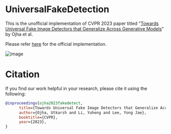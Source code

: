 # UniversalFakeDetection

This is the unofficial implementation of CVPR 2023 paper titled "[Towards Universal Fake Image Detectors that Generalize Across Generative Models](https://www.google.com/url?sa=t&rct=j&q=&esrc=s&source=web&cd=&cad=rja&uact=8&ved=2ahUKEwigt7uF7s7_AhVzcGwGHeUHBnMQFnoECBEQAQ&url=https%3A%2F%2Fopenaccess.thecvf.com%2Fcontent%2FCVPR2023%2Fpapers%2FOjha_Towards_Universal_Fake_Image_Detectors_That_Generalize_Across_Generative_Models_CVPR_2023_paper.pdf&usg=AOvVaw2XDpwSwrOEqd1r0S4ZmWtm&opi=89978449)" by Ojha et al.

Please refer [here](https://github.com/Yuheng-Li/UniversalFakeDetect#data) for the official implementation.

![image](https://github.com/chandlerbing65nm/UniversalFakeDetection/assets/62779617/613606f9-6c61-424f-ae13-5135d0a7efcb)


# Citation

If you find our work helpful in your research, please cite it using the following:
```bibtex
@inproceedings{ojha2023fakedetect,
      title={Towards Universal Fake Image Detectors that Generalize Across Generative Models}, 
      author={Ojha, Utkarsh and Li, Yuheng and Lee, Yong Jae},
      booktitle={CVPR},
      year={2023},
}
```
